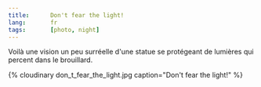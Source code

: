 ```yaml
---
title:      Don't fear the light!
lang:       fr
tags:       [photo, night]
---
```


Voilà une vision un peu surréelle d'une statue se protégeant de lumières qui percent dans le brouillard.

{% cloudinary don_t_fear_the_light.jpg caption="Don't fear the light!" %}
